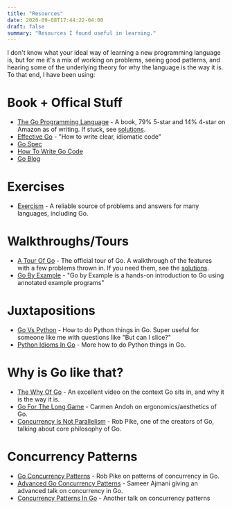 ```yaml
---
title: "Resources"
date: 2020-09-08T17:44:22-04:00
draft: false
summary: "Resources I found useful in learning."
---
```


I don't know what your ideal way of learning a new programming language is, but for me it's a mix of working on problems, seeing good patterns, and hearing some of the underlying theory for why the language is the way it is. To that end, I have been using:

# Book + Offical Stuff

- [The Go Programming Language](https://www.gopl.io/) - A book, 79% 5-star and 14% 4-star on Amazon as of writing. If stuck, see [solutions](https://github.com/torbiak/gopl).
- [Effective Go](https://golang.org/doc/effective_go.html) - "How to write clear, idiomatic code"
- [Go Spec](https://golang.org/ref/spec)
- [How To Write Go Code](https://golang.org/doc/code.html)
- [Go Blog](https://blog.golang.org/)

# Exercises

- [Exercism](https://exercism.io/my/tracks/go) - A reliable source of problems and answers for many languages, including Go.

# Walkthroughs/Tours

- [A Tour Of Go](https://tour.golang.org/welcome/1) - The official tour of Go. A walkthrough of the features with a few problems thrown in. If you need them, see the [solutions](https://github.com/golang/tour).
- [Go By Example](https://gobyexample.com/) - "Go by Example is a hands-on introduction to Go using annotated example programs"

# Juxtapositions

- [Go Vs Python](http://govspy.peterbe.com/) - How to do Python things in Go. Super useful for someone like me with questions like "But can I slice?"
- [Python Idioms In Go](https://deployeveryday.com/2019/10/21/python-idioms-go.html) - More how to do Python things in Go.

# Why is Go like that?

- [The Why Of Go](https://www.youtube.com/watch?v=bmZNaUcwBt4) - An excellent video on the context Go sits in, and why it is the way it is.
- [Go For The Long Game](https://www.youtube.com/watch?v=DXbZE8WW21M&list=PL6nYZFiRKRcx7j1zYVnwQrJNpzgsFCwep&index=3&t=0s) - Carmen Andoh on ergonomics/aesthetics of Go.
- [Concurrency Is Not Parallelism](https://www.youtube.com/watch?v=cN_DpYBzKso&list=PL6nYZFiRKRcx7j1zYVnwQrJNpzgsFCwep&index=2&t=0s) - Rob Pike, one of the creators of Go, talking about core philosophy of Go.

# Concurrency Patterns

- [Go Concurrency Patterns](https://www.youtube.com/watch?v=f6kdp27TYZs&list=PL6nYZFiRKRcx7j1zYVnwQrJNpzgsFCwep&index=5&t=0s) - Rob Pike on patterns of concurrency in Go.
- [Advanced Go Concurrency Patterns](https://www.youtube.com/watch?v=QDDwwePbDtw&list=PL6nYZFiRKRcx7j1zYVnwQrJNpzgsFCwep&index=7&t=0s) - Sameer Ajmani giving an advanced talk on concurrency in Go.
- [Concurrency Patterns In Go](https://www.youtube.com/watch?v=YEKjSzIwAdA&list=PL6nYZFiRKRcx7j1zYVnwQrJNpzgsFCwep&index=4&t=0s) - Another talk on concurrency patterns
